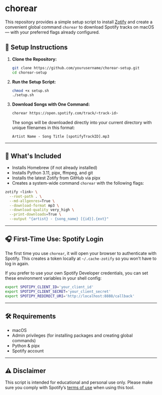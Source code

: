# chorear

This repository provides a simple setup script to install [Zotify](https://github.com/zotify-dev/zotify) and create a convenient global command `chorear` to download Spotify tracks on macOS — with your preferred flags already configured.

## 🚀 Setup Instructions

1. **Clone the Repository:**

   ```bash
   git clone https://github.com/yourusername/chorear-setup.git
   cd chorear-setup
   ```

2. **Run the Setup Script:**

   ```bash
   chmod +x setup.sh
   ./setup.sh
   ```

3. **Download Songs with One Command:**

   ```bash
   chorear https://open.spotify.com/track/<track-id>
   ```

   The songs will be downloaded directly into your current directory with unique filenames in this format:

   ```
   Artist Name - Song Title [spotifyTrackID].mp3
   ```

---

## 🔧 What's Included

- Installs Homebrew (if not already installed)
- Installs Python 3.11, pipx, ffmpeg, and git
- Installs the latest Zotify from GitHub via pipx
- Creates a system-wide command `chorear` with the following flags:

```bash
zotify <link> \
  --root-path . \
  --md-allgenres=True \
  --download-format mp3 \
  --download-quality very_high \
  --print-downloads=True \
  --output "{artist} - {song_name} [{id}].{ext}"
```

---

## 🎧 First-Time Use: Spotify Login

The first time you use `chorear`, it will open your browser to authenticate with Spotify. This creates a token locally at `~/.cache-zotify` so you won’t have to log in again.

If you prefer to use your own Spotify Developer credentials, you can set these environment variables in your shell config:

```bash
export SPOTIPY_CLIENT_ID='your_client_id'
export SPOTIPY_CLIENT_SECRET='your_client_secret'
export SPOTIPY_REDIRECT_URI='http://localhost:8888/callback'
```

---

## 🛠️ Requirements

- macOS
- Admin privileges (for installing packages and creating global commands)
- Python & pipx
- Spotify account

---

## ⚠️ Disclaimer

This script is intended for educational and personal use only. Please make sure you comply with Spotify’s [terms of use](https://www.spotify.com/legal/end-user-agreement/) when using this tool.
